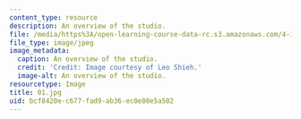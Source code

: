 ```yaml
---
content_type: resource
description: An overview of the studio.
file: /media/https%3A/open-learning-course-data-rc.s3.amazonaws.com/4-104-architecture-studio-intentions-spring-2005/bcf8420ec677fad9ab36ec0e08e5a502_01.jpg
file_type: image/jpeg
image_metadata:
  caption: An overview of the studio.
  credit: 'Credit: Image courtesy of Leo Shieh.'
  image-alt: An overview of the studio.
resourcetype: Image
title: 01.jpg
uid: bcf8420e-c677-fad9-ab36-ec0e08e5a502
---
```


